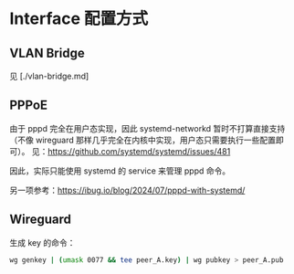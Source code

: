 # Interface 配置方式

## VLAN Bridge

见 [./vlan-bridge.md]

## PPPoE

由于 pppd 完全在用户态实现，因此 systemd-networkd 暂时不打算直接支持（不像 wireguard 那样几乎完全在内核中实现，用户态只需要执行一些配置即可）。
见：https://github.com/systemd/systemd/issues/481

因此，实际只能使用 systemd 的 service 来管理 pppd 命令。

另一项参考：https://ibug.io/blog/2024/07/pppd-with-systemd/

## Wireguard

生成 key 的命令：

```sh
wg genkey | (umask 0077 && tee peer_A.key) | wg pubkey > peer_A.pub
```

